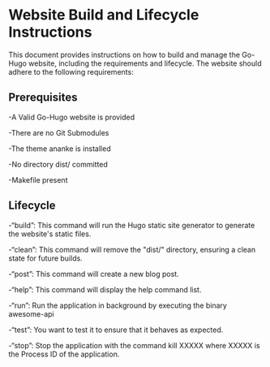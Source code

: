 # Website Build and Lifecycle Instructions

This document provides instructions on how to build and manage the Go-Hugo website, including the requirements and lifecycle.
The website should adhere to the following requirements:

## Prerequisites

-A Valid Go-Hugo website is provided

-There are no Git Submodules

-The theme ananke is installed

-No directory dist/ committed

-Makefile present

## Lifecycle

-“build”: This command will run the Hugo static site generator to generate the website's static files.

-“clean”: This command will remove the "dist/" directory, ensuring a clean state for future builds.

-“post”: This command will create a new blog post.

-“help”: This command will display the help command list.

-“run”: Run the application in background by executing the binary awesome-api

-“test”: You want to test it to ensure that it behaves as expected.

-“stop”: Stop the application with the command kill XXXXX where XXXXX is the Process ID of the application.